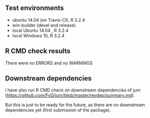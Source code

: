 ## Test environments
* ubuntu 14.04 (on Travis-CI), R 3.2.4
* win-builder (devel and release)
* local Ubuntu 14.04 , R 3.2.4
* local Windows 10, R 3.2.4

## R CMD check results
There were no ERRORS and no WARNINGS

## Downstream dependencies
I have also run R CMD check on downstream dependencies of junr 
(https://github.com/FvD/junr/blob/master/revdep/summary.md). 

But this is just to be ready for the future, as there are no downstream
dependencies yet (first submission of the package).

